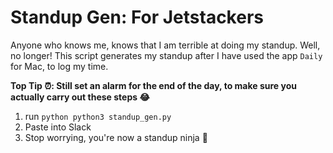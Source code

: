 # Standup Gen: For Jetstackers
Anyone who knows me, knows that I am terrible at doing my standup. Well, no longer! This script generates my standup after I have used the app `Daily` for Mac, to log my time.

**Top Tip ⏰: Still set an alarm for the end of the day, to make sure you actually carry out these steps 😂**

1. run `python python3 standup_gen.py`
2. Paste into Slack
3. Stop worrying, you're now a standup ninja 🥷
